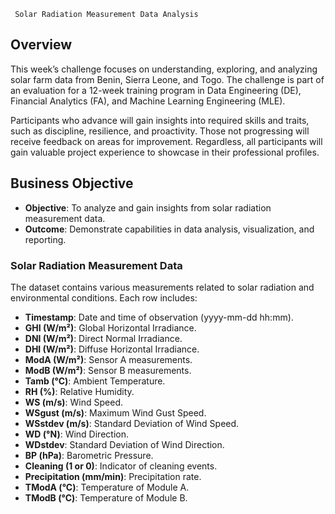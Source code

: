      Solar Radiation Measurement Data Analysis

## Overview

This week’s challenge focuses on understanding, exploring, and analyzing solar farm data from Benin, Sierra Leone, and Togo. The challenge is part of an evaluation for a 12-week training program in Data Engineering (DE), Financial Analytics (FA), and Machine Learning Engineering (MLE).

Participants who advance will gain insights into required skills and traits, such as discipline, resilience, and proactivity. Those not progressing will receive feedback on areas for improvement. Regardless, all participants will gain valuable project experience to showcase in their professional profiles.

## Business Objective

- **Objective**: To analyze and gain insights from solar radiation measurement data.
- **Outcome**: Demonstrate capabilities in data analysis, visualization, and reporting.

### Solar Radiation Measurement Data

The dataset contains various measurements related to solar radiation and environmental conditions. Each row includes:

- **Timestamp**: Date and time of observation (yyyy-mm-dd hh:mm).
- **GHI (W/m²)**: Global Horizontal Irradiance.
- **DNI (W/m²)**: Direct Normal Irradiance.
- **DHI (W/m²)**: Diffuse Horizontal Irradiance.
- **ModA (W/m²)**: Sensor A measurements.
- **ModB (W/m²)**: Sensor B measurements.
- **Tamb (°C)**: Ambient Temperature.
- **RH (%)**: Relative Humidity.
- **WS (m/s)**: Wind Speed.
- **WSgust (m/s)**: Maximum Wind Gust Speed.
- **WSstdev (m/s)**: Standard Deviation of Wind Speed.
- **WD (°N)**: Wind Direction.
- **WDstdev**: Standard Deviation of Wind Direction.
- **BP (hPa)**: Barometric Pressure.
- **Cleaning (1 or 0)**: Indicator of cleaning events.
- **Precipitation (mm/min)**: Precipitation rate.
- **TModA (°C)**: Temperature of Module A.
- **TModB (°C)**: Temperature of Module B.
